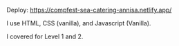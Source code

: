 Deploy: https://compfest-sea-catering-annisa.netlify.app/

I use HTML, CSS (vanilla), and Javascript (Vanilla).

I covered for Level 1 and 2.
